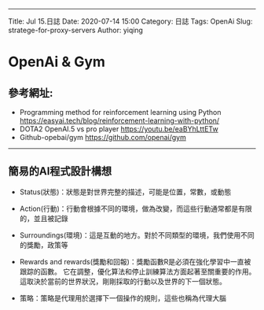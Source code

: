 ---
Title: Jul 15.日誌
Date: 2020-07-14 15:00
Category: 日誌
Tags: OpenAi
Slug: stratege-for-proxy-servers
Author: yiqing

OpenAi & Gym
==============
<!-- PELICAN_END_SUMMARY -->

參考網址:
------------------------
* Programming method for reinforcement learning using Python <https://easyai.tech/blog/reinforcement-learning-with-python/>
* DOTA2 OpenAI.5 vs pro player <https://youtu.be/eaBYhLttETw>
* Github-opebai/gym <https://github.com/openai/gym>

* * *

簡易的AI程式設計構想
-----------------------------------
* Status(狀態)：狀態是對世界完整的描述，可能是位置，常數，或動態

* Action(行動)：行動會根據不同的環境，做為改變，而這些行動通常都是有限的，並且被記錄

* Surroundings(環境)：這是互動的地方。對於不同類型的環境，我們使用不同的獎勵，政策等

* Rewards and rewards(獎勵和回報)：獎勵函數R是必須在強化學習中一直被跟踪的函數。
它在調整，優化算法和停止訓練算法方面起著至關重要的作用。
這取決於當前的世界狀況，剛剛採取的行動以及世界的下一個狀態。

* 策略：策略是代理用於選擇下一個操作的規則，這些也稱為代理大腦
